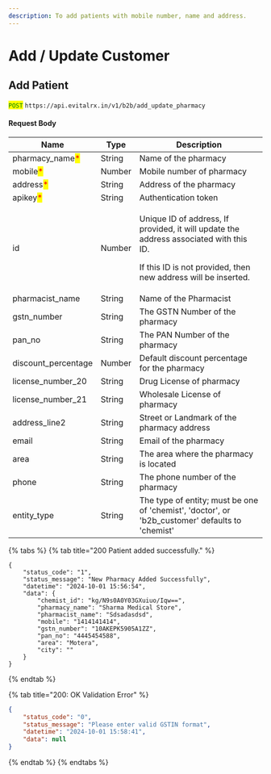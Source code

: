```yaml
---
description: To add patients with mobile number, name and address.
---
```


# Add / Update Customer

## Add Patient &#x20;

<mark style="color:green;">`POST`</mark> `https://api.evitalrx.in/v1/b2b/add_update_pharmacy`

#### Request Body

| Name                                             | Type   | Description                                                                                                                                                        |
| ------------------------------------------------ | ------ | ------------------------------------------------------------------------------------------------------------------------------------------------------------------ |
| pharmacy\_name<mark style="color:red;">\*</mark> | String | Name of the pharmacy                                                                                                                                               |
| mobile<mark style="color:red;">\*</mark>         | Number | Mobile number of pharmacy                                                                                                                                          |
| address<mark style="color:red;">\*</mark>        | String | Address of the pharmacy                                                                                                                                            |
| apikey<mark style="color:red;">\*</mark>         | String | Authentication token                                                                                                                                               |
| id                                               | Number | <p>Unique ID of address, If provided, it will update the address associated with this ID.</p><p>If this ID is not provided, then new address will be inserted.</p> |
| pharmacist\_name                                 | String | Name of the Pharmacist                                                                                                                                             |
| gstn\_number                                     | String | The GSTN Number of the pharmacy                                                                                                                                    |
| pan\_no                                          | String | The PAN Number of the pharmacy                                                                                                                                     |
| discount\_percentage                             | Number | Default discount percentage for the pharmacy                                                                                                                       |
| license\_number\_20                              | String | Drug License of pharmacy                                                                                                                                           |
| license\_number\_21                              | String | Wholesale License of pharmacy                                                                                                                                      |
| address\_line2                                   | String | Street or Landmark of the pharmacy address                                                                                                                         |
| email                                            | String | Email of the pharmacy                                                                                                                                              |
| area                                             | String | The area where the pharmacy is located                                                                                                                             |
| phone                                            | String | The phone number of the pharmacy                                                                                                                                   |
| entity\_type                                     | String | The type of entity; must be one of 'chemist', 'doctor', or 'b2b\_customer' defaults to 'chemist'                                                                   |



{% tabs %}
{% tab title="200 Patient added successfully." %}
```
{
    "status_code": "1",
    "status_message": "New Pharmacy Added Successfully",
    "datetime": "2024-10-01 15:56:54",
    "data": {
        "chemist_id": "kg/N9s0A0Y03GXuiuo/Iqw==",
        "pharmacy_name": "Sharma Medical Store",
        "pharmacist_name": "Sdsadasdsd",
        "mobile": "1414141414",
        "gstn_number": "10AKEPK5905A1ZZ",
        "pan_no": "4445454588",
        "area": "Motera",
        "city": ""
    }
}
```
{% endtab %}

{% tab title="200: OK Validation Error" %}
```json
{
    "status_code": "0",
    "status_message": "Please enter valid GSTIN format",
    "datetime": "2024-10-01 15:58:41",
    "data": null
}
```
{% endtab %}
{% endtabs %}

